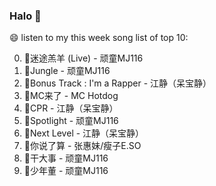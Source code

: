 

### Halo 👋

😄 listen to my this week song list of top 10:

0. 🌈迷途羔羊 (Live) - 顽童MJ116
1. 🌈Jungle - 顽童MJ116
2. 🌈Bonus Track : I'm a Rapper - 江静（呆宝静）
3. 🌈MC来了 - MC Hotdog
4. 🌈CPR - 江静（呆宝静）
5. 🌈Spotlight - 顽童MJ116
6. 🌈Next Level - 江静（呆宝静）
7. 🌈你说了算 - 张惠妹/瘦子E.SO
8. 🌈干大事  - 顽童MJ116
9. 🌈少年董  - 顽童MJ116

